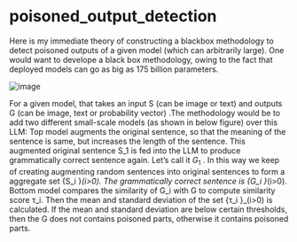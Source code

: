 # poisoned_output_detection

Here is my immediate theory of constructing a blackbox methodology to detect poisoned outputs of a given model (which can arbitrarily large). One would want to develope a black box methodology, owing to the fact that deployed models can go as big as 175 billion parameters.

![image](https://user-images.githubusercontent.com/47445756/231297814-a217fca0-71af-498c-8990-29d725f10ff5.png)


For a given model, that takes an input S (can be image or text) and outputs G (can be image, text or probability vector) .The methodology would be to add two different small-scale models (as shown in below figure) over this LLM:
Top model augments the original sentence, so that the meaning of the sentence is same, but increases the length of the sentence. This augmented original sentence S_1 is fed into the LLM to produce grammatically correct sentence again. Let’s call it $G_1$  . In this way we keep of creating augmenting random sentences into original sentences to form a aggregate set {S_i }_(i>0). The grammatically correct sentence is {G_i }_(i>0).
Bottom model compares the similarity of G_i with G to compute similarity score τ_i. Then the mean and standard deviation of the set {τ_i }_(i>0) is calculated. If the mean and standard deviation are below certain thresholds, then the G does not contains poisoned parts, otherwise it contains poisoned parts.




